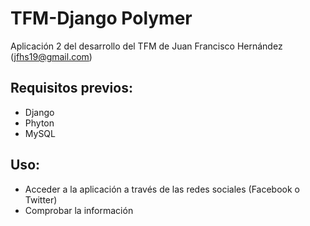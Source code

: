# TFM-Django Polymer
Aplicación 2 del desarrollo del TFM de Juan Francisco Hernández  (jfhs19@gmail.com)


Requisitos previos:
--------------------
+  Django
+  Phyton
+  MySQL
  
  
Uso:
--------------------
+  Acceder a la aplicación a través de las redes sociales (Facebook o Twitter)
+  Comprobar la información
  
